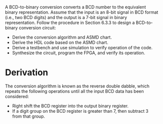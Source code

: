 A BCD-to-binary conversion converts a BCD number to the equivalent binary representation. Assume that the input is an 8-bit signal in BCD format (i.e., two BCD digits) and the output is a 7-bit signal in binary representation. Follow the procedure in Section 6.3.3 to design a BCD-to-binary conversion circuit:
- Derive the conversion algorithm and ASMD chart. 
- Derive the HDL code based on the ASMD chart. 
- Derive a testbench and use simulation to verify operation of the code. 
- Synthesize the circuit, program the FPGA, and verify its operation.

# Derivation
The conversion algorithm is known as the reverse double dabble, which repeats the following operations until all the input BCD data has been considered:
- Right shift the BCD register into the output binary register.
- If a digit group on the BCD register is greater than 7, then subtract 3 from that group.

